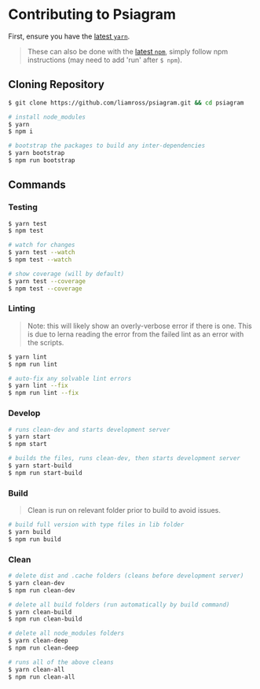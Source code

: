# Contributing to Psiagram

First, ensure you have the [latest `yarn`](https://yarnpkg.com/en/).

> These can also be done with the [latest `npm`](https://docs.npmjs.com/), simply follow npm instructions (may need to add 'run' after `$ npm`).

## Cloning Repository

```sh
$ git clone https://github.com/liamross/psiagram.git && cd psiagram

# install node_modules
$ yarn
$ npm i

# bootstrap the packages to build any inter-dependencies
$ yarn bootstrap
$ npm run bootstrap
```

## Commands

### Testing

```sh
$ yarn test
$ npm test

# watch for changes
$ yarn test --watch
$ npm test --watch

# show coverage (will by default)
$ yarn test --coverage
$ npm test --coverage
```

### Linting

> Note: this will likely show an overly-verbose error if there is one. This is due to lerna reading the error from the failed lint as an error with the scripts.

```sh
$ yarn lint
$ npm run lint

# auto-fix any solvable lint errors
$ yarn lint --fix
$ npm run lint --fix
```

### Develop

```sh
# runs clean-dev and starts development server
$ yarn start
$ npm start

# builds the files, runs clean-dev, then starts development server
$ yarn start-build
$ npm run start-build
```

### Build

> Clean is run on relevant folder prior to build to avoid issues.

```sh
# build full version with type files in lib folder
$ yarn build
$ npm run build
```

### Clean

```sh
# delete dist and .cache folders (cleans before development server)
$ yarn clean-dev
$ npm run clean-dev

# delete all build folders (run automatically by build command)
$ yarn clean-build
$ npm run clean-build

# delete all node_modules folders
$ yarn clean-deep
$ npm run clean-deep

# runs all of the above cleans
$ yarn clean-all
$ npm run clean-all
```
